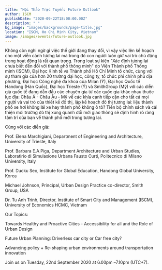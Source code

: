 ```yaml
---
title: "Hội Thảo Trực Tuyến: Future Outlook"
author: ISCM
publishDate: "2020-09-22T18:00:00.00Z"
description: " "
bg_image: "images/backgrounds/page-title.jpg"
location: "ISCM, Ho Chi Minh City, Vietnam"
image: /images/events/future-outlook.jpg
---
```

<!--StartFragment-->

Không còn nghi ngờ gì việc thế giới đang thay đổi, vì vậy việc lên kế hoạch cho một viễn cảnh tương lai mà trong đó con người luôn giữ vai trò chủ động trong hoạt động là rất quan trọng. Trong loạt sự kiện "Xác định tương lai chưa biết đến đối với thành phố thông minh" do Viện Thành phố Thông minh (ISCM), Đại học Kinh tế và Thành phố Hồ Chí Minh tổ chức, cùng với sự tham gia của hơn 20 trường đại học, công ty, tổ chức phi chính phủ địa phương, Đại học Công nghệ đa khoa của Milan (Ý), Đại học Quốc tế Handong (Hàn Quốc), Đại học Trieste (Ý) và SmithGroup (Mỹ) với các diễn giả quốc tế đang dẫn đầu các chuyên gia từ các quốc gia khác nhau thuộc lục địa: Châu Á - Châu Âu - Mỹ về các khía cạnh tiếp cận cho tất cả mọi người và vai trò của thiết kế đô thị, lập kế hoạch đô thị tương lai: liệu thành phố xe hơi không lái xe hay thành phố không ô tô? Tiến bộ chính sách và cải thiện môi trường đô thị xung quanh đổi mới giao thông sẽ định hình rõ ràng tâm trí của bạn về thành phố mới trong tương lai.

Cùng với các diễn giả:

Prof. Elena Marchigiani, Department of Engineering and Architecture, University of Trieste, Italy

Prof. Barbara E.A.Piga, Department Architecture and Urban Studies, Laboratirio di Simulaxione Urbana Fausto Curti, Politecnico di Milano University, Italy

Prof. Ducku Seo, Institute for Global Education, Handong Global University, Korea

Michael Johnson, Principal, Urban Design Practice co-director, Smith Group, USA

Dr. Tu Anh Trinh, Director, Institute of Smart City and Management (ISCM), University of Economics HCMC, Vietnam

Our Topics:

Towards Healthy and Proactive Cities - Accessibility for all and the Role of Urban Design

Future Urban Planning: Driverless car city or Car free city?

Advancing policy + Re-shaping urban environments around transportation innovation

Join us on Tuesday, 22nd September 2020 at 6.00pm –7.10pm (UTC+7).

<!--EndFragment-->